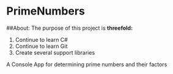 # PrimeNumbers

##About:
The purpose of this project is **threefold:**
1. Continue to learn C#
1. Continue to learn Git
1. Create several support libraries


A Console App for determining prime numbers and their factors

